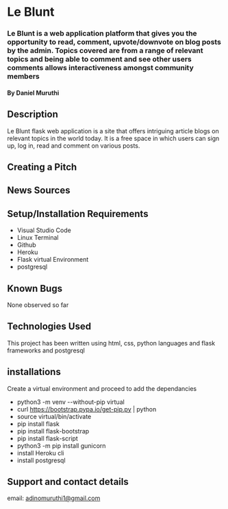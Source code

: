 # Le Blunt

### Le Blunt is a web application platform that gives you the opportunity to read, comment, upvote/downvote on blog posts by the admin. Topics covered are from a range of relevant topics and being able to comment and see other users comments allows interactiveness amongst community members

#### By **Daniel Muruthi**

## Description

Le Blunt flask web application is a site that offers intriguing article blogs on relevant topics in the world today. It is a free space in which users can sign up, log in, read and comment on various posts. 

## Creating a Pitch


## News Sources




## Setup/Installation Requirements

- Visual Studio Code
- Linux Terminal
- Github
- Heroku
- Flask virtual Environment
- postgresql

## Known Bugs

None observed so far




## Technologies Used

This project has been written using html, css, python languages and flask frameworks and postgresql

## installations

Create a virtual environment and proceed to add the dependancies

- python3 -m venv --without-pip virtual
- curl https://bootstrap.pypa.io/get-pip.py | python
- source virtual/bin/activate
- pip install flask
- pip install flask-bootstrap
- pip install flask-script
- python3 -m  pip install gunicorn
- install Heroku cli
- install postgresql


## Support and contact details

email: adinomuruthi1@gmail.com

